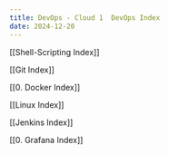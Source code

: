 ```yaml
---
title: DevOps - Cloud 1  DevOps Index
date: 2024-12-20
---
```



[[Shell-Scripting Index]]

[[Git Index]]

[[0. Docker Index]]

[[Linux Index]]

[[Jenkins Index]]

[[0. Grafana Index]]

